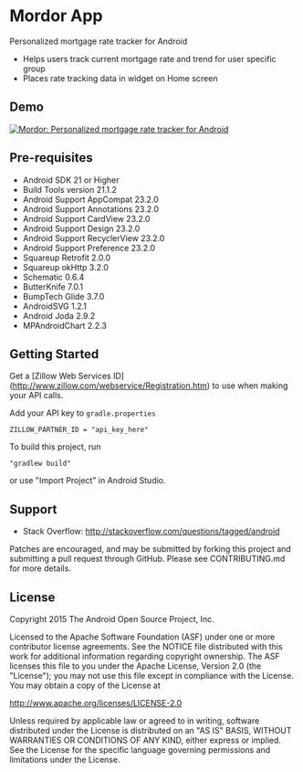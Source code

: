 Mordor App
=================
Personalized mortgage rate tracker for Android

- Helps users track current mortgage rate and trend for user specific group
- Places rate tracking data in widget on Home screen

Demo
----
[![Mordor: Personalized mortgage rate tracker for Android](https://img.youtube.com/vi/eKUTunymopk/0.jpg)](https://www.youtube.com/watch?v=eKUTunymopk)

Pre-requisites
--------------

- Android SDK 21 or Higher
- Build Tools version 21.1.2
- Android Support AppCompat 23.2.0
- Android Support Annotations 23.2.0
- Android Support CardView 23.2.0
- Android Support Design 23.2.0
- Android Support RecyclerView 23.2.0
- Android Support Preference 23.2.0
- Squareup Retrofit 2.0.0
- Squareup okHttp 3.2.0
- Schematic 0.6.4
- ButterKnife 7.0.1
- BumpTech Glide 3.7.0
- AndroidSVG 1.2.1
- Android Joda 2.9.2
- MPAndroidChart 2.2.3

Getting Started
---------------
Get a [Zillow Web Services ID] (http://www.zillow.com/webservice/Registration.htm) to use when making your API calls. 

Add your API key to ``` gradle.properties ```

```
ZILLOW_PARTNER_ID = "api_key_here"
```


To build this project, run

```
"gradlew build"
```

or use "Import Project" in Android Studio.

Support
-------

- Stack Overflow: http://stackoverflow.com/questions/tagged/android

Patches are encouraged, and may be submitted by forking this project and
submitting a pull request through GitHub. Please see CONTRIBUTING.md for more details.

License
-------
Copyright 2015 The Android Open Source Project, Inc.

Licensed to the Apache Software Foundation (ASF) under one or more contributor
license agreements.  See the NOTICE file distributed with this work for
additional information regarding copyright ownership.  The ASF licenses this
file to you under the Apache License, Version 2.0 (the "License"); you may not
use this file except in compliance with the License.  You may obtain a copy of
the License at

http://www.apache.org/licenses/LICENSE-2.0

Unless required by applicable law or agreed to in writing, software
distributed under the License is distributed on an "AS IS" BASIS, WITHOUT
WARRANTIES OR CONDITIONS OF ANY KIND, either express or implied.  See the
License for the specific language governing permissions and limitations under
the License.
